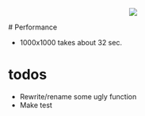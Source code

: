 <p align="center">
  <img src="https://www.yeoandyeo.com/wp-content/uploads/07_02_21_1253437873_AAB_560x292.jpg" />
</p>
# Performance

* 1000x1000 takes about 32 sec.

# todos 

* Rewrite/rename some ugly function
* Make test

